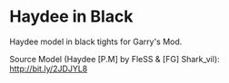 # Haydee in Black
Haydee model in black tights for Garry's Mod.

Source Model (Haydee [P.M] by FleSS & [FG] Shark_vil): http://bit.ly/2JDJYL8
